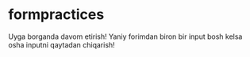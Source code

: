 # formpractices
Uyga borganda davom etirish! Yaniy forimdan biron bir input bosh kelsa osha inputni qaytadan chiqarish!
